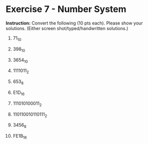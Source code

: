 # Exercise 7 - Number System

**Instruction:** Convert the following (10 pts each). Please show your solutions. (Either screen shot/typed/handwritten solutions.)



1. 71<sub>10</sub>

   

2. 398<sub>10</sub>

   

3. 3654<sub>10</sub>

   

4. 1111011<sub>2</sub>

   

5. 653<sub>8</sub>

   

6. E1D<sub>16</sub>

   

7. 111010100011<sub>2</sub>

   

8. 110110010110111<sub>2</sub>

   

9. 3456<sub>8</sub>

   

10. FE1B<sub>16</sub>
